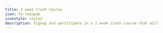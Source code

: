 ```yaml
---
title: 2 week Crash Course
icon: fa-leanpub
iconstyle: style2
description: Signup and participate in a 2 week crash course that will teach you the basics of iOS development.
---
```

